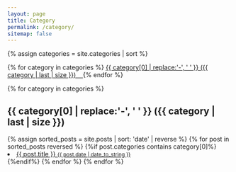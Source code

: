```yaml
---
layout: page
title: Category
permalink: /category/
sitemap: false
---
```


<!-- 전체 카테고리를 수평으로 나열 -->
<div>
{% assign categories = site.categories | sort %}

{% for category in categories %}
  <span class="site-tag">
    <a href="#{{ category | first | slugify }}">
      {{ category[0] | replace:'-', ' ' }} ({{ category | last | size }}) &nbsp;&nbsp;
    </a>
  </span>
{% endfor %}
</div>

<!-- 각 카테고리와 그에 해당하는 내용 출력 -->
<div id="index">
{% for category in categories %}
 <a name="{{ category[0] }}"></a>
 <h2>{{ category[0] | replace:'-', ' ' }} ({{ category | last | size }})</h2>
 <!--{% assign sorted_posts = site.posts | sort: 'title' %}--> <!--이건 제목별로 정렬(원본)-->
 {% assign sorted_posts = site.posts | sort: 'date' | reverse %} <!--날짜, 제목 이중정렬 -->
   {% for post in sorted_posts reversed %}
    {%if post.categories contains category[0]%}
      <a class="post-title" href="{{ site.baseurl }}{{ post.url }}">
        <li>
          {{ post.title }}
          <small class="post-date">{{ post.date |  date_to_string }}</small>
        </li>
      </a>
    {%endif%}
   {% endfor %}
{% endfor %}
</div>
